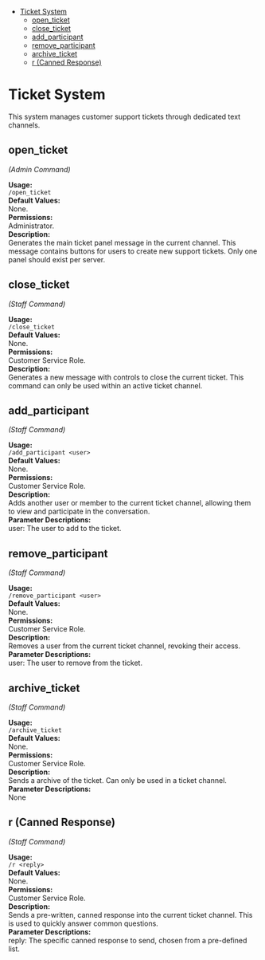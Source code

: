 
<!--toc:start-->
- [Ticket System](#ticket-system)
  - [open_ticket](#openticket)
  - [close_ticket](#closeticket)
  - [add_participant](#addparticipant)
  - [remove_participant](#removeparticipant)
  - [archive_ticket](#archiveticket)
  - [r (Canned Response)](#r-canned-response)
<!--toc:end-->

# Ticket System

This system manages customer support tickets through dedicated text channels.

## open_ticket

*(Admin Command)*

**Usage:**  
`/open_ticket`  
**Default Values:**  
None.  
**Permissions:**  
Administrator.  
**Description:**  
Generates the main ticket panel message in the current channel. This message contains buttons for users to create new support tickets. Only one panel should exist per server.

## close_ticket

*(Staff Command)*

**Usage:**  
`/close_ticket`  
**Default Values:**  
None.  
**Permissions:**  
Customer Service Role.  
**Description:**  
Generates a new message with controls to close the current ticket. This command can only be used within an active ticket channel.

## add_participant

*(Staff Command)*

**Usage:**  
`/add_participant <user>`  
**Default Values:**  
None.  
**Permissions:**  
Customer Service Role.  
**Description:**  
Adds another user or member to the current ticket channel, allowing them to view and participate in the conversation.  
**Parameter Descriptions:**  
user: The user to add to the ticket.

## remove_participant

*(Staff Command)*

**Usage:**  
`/remove_participant <user>`  
**Default Values:**  
None.  
**Permissions:**  
Customer Service Role.  
**Description:**  
Removes a user from the current ticket channel, revoking their access.  
**Parameter Descriptions:**  
user: The user to remove from the ticket.

## archive_ticket

*(Staff Command)*

**Usage:**  
`/archive_ticket`  
**Default Values:**  
None.  
**Permissions:**  
Customer Service Role.  
**Description:**  
Sends a archive of the ticket. Can only be used in a ticket channel.  
**Parameter Descriptions:**  
None

## r (Canned Response)

*(Staff Command)*

**Usage:**  
`/r <reply>`  
**Default Values:**  
None.  
**Permissions:**  
Customer Service Role.  
**Description:**  
Sends a pre-written, canned response into the current ticket channel. This is used to quickly answer common questions.  
**Parameter Descriptions:**  
reply: The specific canned response to send, chosen from a pre-defined list.  
